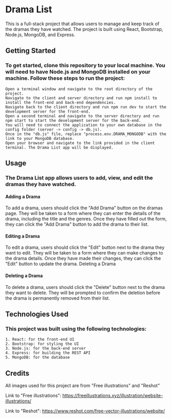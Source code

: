 # Drama List

This is a full-stack project that allows users to manage and keep track of the dramas they have watched. The project is built using React, Bootstrap, Node.js, MongoDB, and Express.

## Getting Started

### To get started, clone this repository to your local machine. You will need to have Node.js and MongoDB installed on your machine. Follow these steps to run the project:

    Open a terminal window and navigate to the root directory of the project.
    Navigate to the client and server directory and run npm install to install the front-end and back-end dependencies.
    Navigate back to the client directory and run npm run dev to start the development server for the front-end.
    Open a second terminal and navigate to the server directory and run npm start to start the development server for the back-end.
    You will need to connect the application to your own database in the config folder (server -> config -> db.js).
    Once in the "db.js" file, replace "process.env.DRAMA_MONGODB" with the link to your MongoDB database.
    Open your browser and navigate to the link provided in the client terminal. The Drama List app will be displayed.

## Usage

### The Drama List app allows users to add, view, and edit the dramas they have watched.

#### Adding a Drama

To add a drama, users should click the "Add Drama" button on the dramas page. They will be taken to a form where they can enter the details of the drama, including the title and the genres. Once they have filled out the form, they can click the "Add Drama" button to add the drama to their list.

#### Editing a Drama

To edit a drama, users should click the "Edit" button next to the drama they want to edit. They will be taken to a form where they can make changes to the drama details. Once they have made their changes, they can click the "Edit" button to update the drama.
Deleting a Drama

#### Deleting a Drama

To delete a drama, users should click the "Delete" button next to the drama they want to delete. They will be prompted to confirm the deletion before the drama is permanently removed from their list.

## Technologies Used

### This project was built using the following technologies:

    1. React: for the front-end UI
    2. Bootstrap: for styling the UI
    3. Node.js: for the back-end server
    4. Express: for building the REST API
    5. MongoDB: for the database

## Credits

All images used for this project are from "Free illustrations" and "Reshot"

Link to "Free illustrations": https://freeillustrations.xyz/illustration/website-illustrations/

Link to "Reshot": https://www.reshot.com/free-vector-illustrations/website/
